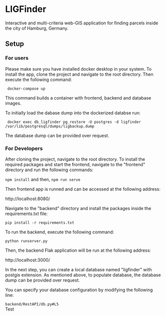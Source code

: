 ﻿# LIGFinder
 
Interactive and multi-criteria web-GIS application for finding parcels inside the city of Hamburg, Germany.

## Setup

### For users

Please make sure you have installed docker desktop in your system. 
To install the app, clone the project and navigate to the root directory. Then execute the following command:

```
 docker-compose up
```

This command builds a container with  frontend, backend and database images.


To initially load the dabase dump into the dockerized databse run:
```
 docker exec db_ligfinder pg_restore -U postgres -d ligfinder /var/lib/postgresql/dumps/ligbackup.dump
```

The database dump can be provided over request.

### For Developers

After cloning the project, navigate to the root directory.
To install the required packages and start the frontend, navigate to the "frontend" directory and run the following commands:

``
 	npm install
``
and then, 
``
 	npm run serve
``

Then frontend app is runned and can be accessed at the following address:


 http://localhost:8080/


Navigate to the "backend" directory and install the packages inside the requirements.txt file:

``
pip install -r requirements.txt
``

To run the backend, execute the following command:

``
 python runserver.py
``

Then, the backend Flak application will be run at the following address:

http://localhost:3000/

In the next step, you can create a local database named "ligfinder" with postgis extension. As mentioned above, to populate database, the database dump can be provided over request.

You can specify your database configuration by modifying the following line:

``
backend/RestAPI/db.py#L5
``
\
Test
